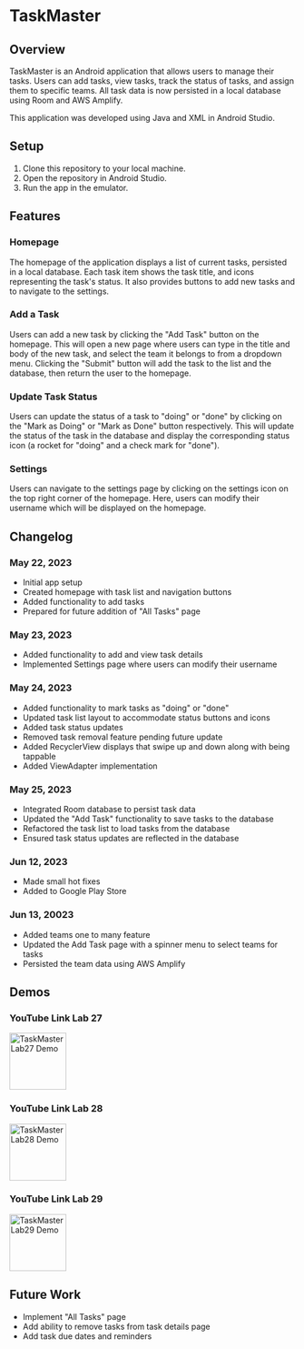 # TaskMaster

## Overview

TaskMaster is an Android application that allows users to manage their tasks. Users can add tasks, view tasks, track the status of tasks, and assign them to specific teams. All task data is now persisted in a local database using Room and AWS Amplify.

This application was developed using Java and XML in Android Studio.

## Setup

1. Clone this repository to your local machine.
2. Open the repository in Android Studio.
3. Run the app in the emulator.

## Features

### Homepage

The homepage of the application displays a list of current tasks, persisted in a local database. Each task item shows the task title, and icons representing the task's status. It also provides buttons to add new tasks and to navigate to the settings.

### Add a Task

Users can add a new task by clicking the "Add Task" button on the homepage. This will open a new page where users can type in the title and body of the new task, and select the team it belongs to from a dropdown menu. Clicking the "Submit" button will add the task to the list and the database, then return the user to the homepage.

### Update Task Status

Users can update the status of a task to "doing" or "done" by clicking on the "Mark as Doing" or "Mark as Done" button respectively. This will update the status of the task in the database and display the corresponding status icon (a rocket for "doing" and a check mark for "done").

### Settings

Users can navigate to the settings page by clicking on the settings icon on the top right corner of the homepage. Here, users can modify their username which will be displayed on the homepage.

## Changelog

### May 22, 2023

* Initial app setup
* Created homepage with task list and navigation buttons
* Added functionality to add tasks
* Prepared for future addition of "All Tasks" page

### May 23, 2023

* Added functionality to add and view task details
* Implemented Settings page where users can modify their username

### May 24, 2023

* Added functionality to mark tasks as "doing" or "done"
* Updated task list layout to accommodate status buttons and icons
* Added task status updates
* Removed task removal feature pending future update
* Added RecyclerView displays that swipe up and down along with being tappable
* Added ViewAdapter implementation

### May 25, 2023

* Integrated Room database to persist task data
* Updated the "Add Task" functionality to save tasks to the database
* Refactored the task list to load tasks from the database
* Ensured task status updates are reflected in the database

### Jun 12, 2023

* Made small hot fixes
* Added to Google Play Store

### Jun 13, 20023

* Added teams one to many feature
* Updated the Add Task page with a spinner menu to select teams for tasks
* Persisted the team data using AWS Amplify

## Demos

### YouTube Link Lab 27

<a href="https://youtu.be/voWokXM5zWI">
    <img src="https://cdn2.iconfinder.com/data/icons/social-media-2285/512/1_Youtube_colored_svg-512.png" alt="TaskMaster Lab27 Demo" width="100" height="100" />
</a>

### YouTube Link Lab 28

<a href="https://youtu.be/m6KUt6ONrR4">
    <img src="https://cdn2.iconfinder.com/data/icons/social-media-2285/512/1_Youtube_colored_svg-512.png" alt="TaskMaster Lab28 Demo" width="100" height="100" />
</a>

### YouTube Link Lab 29

<a href="https://youtu.be/GJE5YIJe9XM">
    <img src="https://cdn2.iconfinder.com/data/icons/social-media-2285/512/1_Youtube_colored_svg-512.png" alt="TaskMaster Lab29 Demo" width="100" height="100" />
</a>


## Future Work

* Implement "All Tasks" page
* Add ability to remove tasks from task details page
* Add task due dates and reminders
